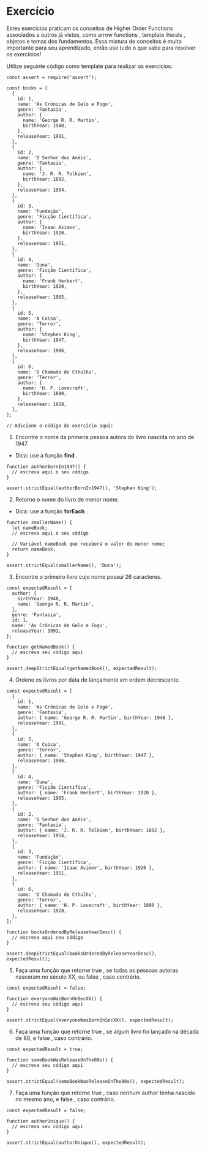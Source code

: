 # Exercício

Estes exercícios praticam os conceitos de Higher Order Functions associados a outros já vistos, como arrow functions , template literals , objetos e temas dos fundamentos. Essa mistura de conceitos é muito importante para seu aprendizado, então use tudo o que sabe para resolver os exercícios!

Utilize seguinte código como template para realizar os exercícios:

```
const assert = require('assert');

const books = [
  {
    id: 1,
    name: 'As Crônicas de Gelo e Fogo',
    genre: 'Fantasia',
    author: {
      name: 'George R. R. Martin',
      birthYear: 1948,
    },
    releaseYear: 1991,
  },
  {
    id: 2,
    name: 'O Senhor dos Anéis',
    genre: 'Fantasia',
    author: {
      name: 'J. R. R. Tolkien',
      birthYear: 1892,
    },
    releaseYear: 1954,
  },
  {
    id: 3,
    name: 'Fundação',
    genre: 'Ficção Científica',
    author: {
      name: 'Isaac Asimov',
      birthYear: 1920,
    },
    releaseYear: 1951,
  },
  {
    id: 4,
    name: 'Duna',
    genre: 'Ficção Científica',
    author: {
      name: 'Frank Herbert',
      birthYear: 1920,
    },
    releaseYear: 1965,
  },
  {
    id: 5,
    name: 'A Coisa',
    genre: 'Terror',
    author: {
      name: 'Stephen King',
      birthYear: 1947,
    },
    releaseYear: 1986,
  },
  {
    id: 6,
    name: 'O Chamado de Cthulhu',
    genre: 'Terror',
    author: {
      name: 'H. P. Lovecraft',
      birthYear: 1890,
    },
    releaseYear: 1928,
  },
];

// Adicione o código do exercício aqui:
```

1. Encontre o nome da primeira pessoa autora do livro nascida no ano de 1947.
* Dica: use a função **find** .

```
function authorBornIn1947() {
  // escreva aqui o seu código
}

assert.strictEqual(authorBornIn1947(), 'Stephen King');
```

2. Retorne o nome do livro de menor nome.
* Dica: use a função **forEach** .

```
function smallerName() {
  let nameBook;
  // escreva aqui o seu código

  // Variável nameBook que receberá o valor do menor nome;
  return nameBook;
}

assert.strictEqual(smallerName(), 'Duna');
```

3. Encontre o primeiro livro cujo nome possui 26 caracteres.

```
const expectedResult = {
  author: {
    birthYear: 1948,
    name: 'George R. R. Martin',
  },
  genre: 'Fantasia',
  id: 1,
  name: 'As Crônicas de Gelo e Fogo',
  releaseYear: 1991,
};

function getNamedBook() {
  // escreva seu código aqui
}

assert.deepStrictEqual(getNamedBook(), expectedResult);
```

4. Ordene os livros por data de lançamento em ordem decrescente.

```
const expectedResult = [
  {
    id: 1,
    name: 'As Crônicas de Gelo e Fogo',
    genre: 'Fantasia',
    author: { name: 'George R. R. Martin', birthYear: 1948 },
    releaseYear: 1991,
  },
  {
    id: 5,
    name: 'A Coisa',
    genre: 'Terror',
    author: { name: 'Stephen King', birthYear: 1947 },
    releaseYear: 1986,
  },
  {
    id: 4,
    name: 'Duna',
    genre: 'Ficção Científica',
    author: { name: 'Frank Herbert', birthYear: 1920 },
    releaseYear: 1965,
  },
  {
    id: 2,
    name: 'O Senhor dos Anéis',
    genre: 'Fantasia',
    author: { name: 'J. R. R. Tolkien', birthYear: 1892 },
    releaseYear: 1954,
  },
  {
    id: 3,
    name: 'Fundação',
    genre: 'Ficção Científica',
    author: { name: 'Isaac Asimov', birthYear: 1920 },
    releaseYear: 1951,
  },
  {
    id: 6,
    name: 'O Chamado de Cthulhu',
    genre: 'Terror',
    author: { name: 'H. P. Lovecraft', birthYear: 1890 },
    releaseYear: 1928,
  },
];

function booksOrderedByReleaseYearDesc() {
  // escreva aqui seu código
}

assert.deepStrictEqual(booksOrderedByReleaseYearDesc(), expectedResult);
```

5. Faça uma função que retorne true , se todas as pessoas autoras nasceram no século XX, ou false , caso contrário.

```
const expectedResult = false;

function everyoneWasBornOnSecXX() {
  // escreva seu código aqui
}

assert.strictEqual(everyoneWasBornOnSecXX(), expectedResult);
```

6. Faça uma função que retorne true , se algum livro foi lançado na década de 80, e false , caso contrário.

```
const expectedResult = true;

function someBookWasReleaseOnThe80s() {
  // escreva seu código aqui
}

assert.strictEqual(someBookWasReleaseOnThe80s(), expectedResult);
```

7. Faça uma função que retorne true , caso nenhum author tenha nascido no mesmo ano, e false , caso contrário.

```
const expectedResult = false;

function authorUnique() {
  // escreva seu código aqui
}

assert.strictEqual(authorUnique(), expectedResult);
```